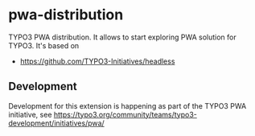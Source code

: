 # pwa-distribution
TYPO3 PWA distribution. It allows to start exploring PWA solution for TYPO3.
It's based on 

- https://github.com/TYPO3-Initiatives/headless


## Development
Development for this extension is happening as part of the TYPO3 PWA initiative, see https://typo3.org/community/teams/typo3-development/initiatives/pwa/
